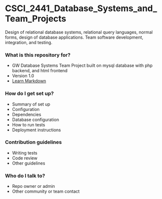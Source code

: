 # CSCI_2441_Database_Systems_and_Team_Projects
Design of relational database systems, relational query languages, normal forms, design of database applications. Team software development, integration, and testing.

### What is this repository for? ###

* GW Database Systems Team Project built on mysql database with php backend, and html frontend 
* Version 1.0
* [Learn Markdown](https://bitbucket.org/tutorials/markdowndemo)

### How do I get set up? ###

* Summary of set up
* Configuration
* Dependencies
* Database configuration
* How to run tests
* Deployment instructions

### Contribution guidelines ###

* Writing tests
* Code review
* Other guidelines

### Who do I talk to? ###

* Repo owner or admin
* Other community or team contact
